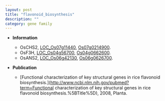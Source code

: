 ```yaml
---
layout: post
title: "flavonoid_biosynthesis"
description: ""
category: gene family
---
```


* **Information**  
    + OsCHS2, [LOC_Os07g11440](http://rice.plantbiology.msu.edu/cgi-bin/ORF_infopage.cgi?orf=LOC_Os07g11440), [Os07g0214900](http://rapdb.dna.affrc.go.jp/viewer/gbrowse_details/irgsp1?name=Os07g0214900).
    + OsF3H, [LOC_Os04g56700](http://rice.plantbiology.msu.edu/cgi-bin/ORF_infopage.cgi?orf=LOC_Os04g56700), [Os04g0662600](http://rapdb.dna.affrc.go.jp/viewer/gbrowse_details/irgsp1?name=Os04g0662600).
    + OsANS2, [LOC_Os06g42130](http://rice.plantbiology.msu.edu/cgi-bin/ORF_infopage.cgi?orf=LOC_Os06g42130), [Os06g0626700](http://rapdb.dna.affrc.go.jp/viewer/gbrowse_details/irgsp1?name=Os06g0626700).

* **Publication**  
    + [Functional characterization of key structural genes in rice flavonoid biosynthesis.](http://www.ncbi.nlm.nih.gov/pubmed?term=Functional characterization of key structural genes in rice flavonoid biosynthesis.%5BTitle%5D), 2008, Planta.


